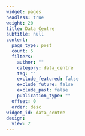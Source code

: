 ```yaml
---
widget: pages
headless: true
weight: 20
title: Data Centre
subtitle: null
content:
  page_type: post
  count: 5
  filters:
    author: ""
    category: data_centre
    tag: ""
    exclude_featured: false
    exclude_future: false
    exclude_past: false
    publication_type: ""
  offset: 0
  order: desc
widget_id: data_centre
design:
  view: 2
---
```

